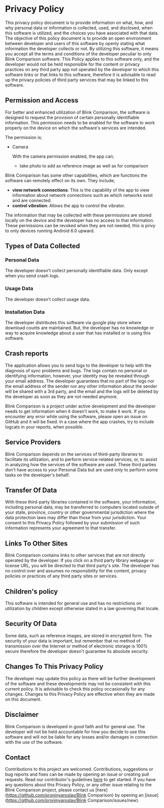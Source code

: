 Privacy Policy
=====================

This privacy policy document is to provide information on what, how, and why personal data or information is collected, used, and disclosed, when this software is utilized, and the choices you have associated with that data. The objective of this policy document is to provide an open environment between developer and users of this software by openly stating what information the developer collects or not. By utilizing this software, it means you accept all the terms and conditions of the developer peculiar to only Blink Comparison software. This Policy applies to this software only, and the developer would not be held responsible for the content or privacy practices on any third party app not operated by the developer to which this software links or that links to this software, therefore it is advisable to read up the privacy policies of third party services that may be linked to this software.

## Permission and Access

For better and enhanced utilization of Blink Comparison, the software is designed to request the provision of certain personally identifiable information. This permission needs to be enabled for the software to work properly on the device on which the software's services are intended.

The permission is;

- Camera

  With the camera permission enabled, the app can;
    - take photo to add as reference image as well as for comparison


Blink Comparison has some other capabilities, which are functions the software can remotely effect on its own. They include;

- **view network connections**: This is the capability of the app to view information about network connections such as which networks exist and are connected.
- **control vibration**: Allows the app to control the vibrator.

The information that may be collected with these permissions are stored locally on the device and the developer has no access to that information. These permissions can be revoked when they are not needed, this is privy to only devices running Android 6.0 upward.

## Types of Data Collected

### Personal Data
The developer doesn't collect personally identifiable data. Only except when you send crash logs.

### Usage Data
The developer doesn't collect usage data.

### Installation Data
The developer distributes this software via google play store where download counts are maintained. But, the developer has no knowledge or way to acquire knowledge about a user that has installed or is using this software.

## Crash reports
The application allows you to send logs to the developer to help with the diagnosis of sync problems and bugs. The logs contain no personal or identifying information, however, your identity may be revealed through your email address. The developer guarantees that no part of the logs nor the email address of the sender nor any other information about the sender will be shared with a 3rd party, and the email and the logs will be deleted by the developer as soon as they are not needed anymore.

Blink Comparison is a project under active development and the developer needs to get information when it doesn't work, to make it work. If you encounter any error while using the software, please open an issue on GitHub and it will be fixed. In a case where the app crashes, try to include logcats in your reports, when possible.

## Service Providers

Blink Comparison depends on the services of third-party libraries to facilitate its utilization, and to perform service-related services, or, to assist in analyzing how the services of the software are used. These third parties don't have access to your Personal Data but are used only to perform some tasks on the developer's behalf.

## Transfer Of Data
With these third-party libraries contained in the software, your information, including personal data, may be transferred to computers located outside of your state, province, country or other governmental jurisdiction where the data protection laws may differ than those from your jurisdiction. Your consent to this Privacy Policy followed by your submission of such information represents your agreement to that transfer.

## Links To Other Sites

Blink Comparison contains links to other services that are not directly operated by the developer. If you click on a third party library webpage or license URL, you will be directed to that third party's site. The developer has no control over and assumes no responsibility for the content, privacy policies or practices of any third party sites or services.

## Children's policy

This software is intended for general use and has no restrictions on utilization by children except otherwise stated in a law governing that locale.

## Security Of Data

Some data, such as reference images, are stored in encrypted form. The security of your data is important, but remember that no method of transmission over the Internet or method of electronic storage is 100% secure therefore the developer doesn't guarantee its absolute security.

## Changes To This Privacy Policy

The developer may update this policy as there will be further development of the software and these developments may not be consistent with this current policy. It is advisable to check this policy occasionally for any changes. Changes to this Privacy Policy are effective when they are made on this document.

## Disclaimer

Blink Comparison is developed in good faith and for general use. The developer will not be held accountable for how you decide to use this software and will not be liable for any losses and/or damages in connection with the use of the software.

## Contact

Contributions to this project are welcomed. Contributions, suggestions or bug reports and fixes can be made by opening an issue or creating pull requests. Read our contributor's guidelines [here](CONTRIBUTING.md) to get started.
If you have any questions about this Privacy Policy, or any other issue relating to the Blink Comparison project, please contact us [here](https://github.com/proninyaroslav/Blink Comparison) by opening an [issue](https://github.com/proninyaroslav/Blink Comparison/issues/new).

